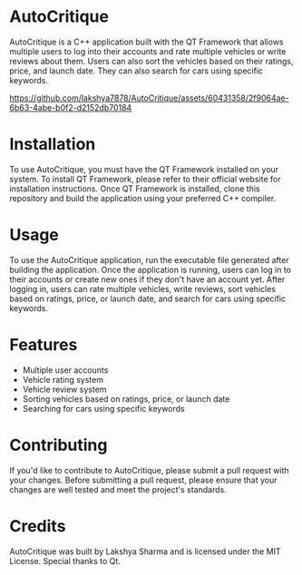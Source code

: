 
# AutoCritique

AutoCritique is a C++ application built with the QT Framework that allows multiple users to log into their accounts and rate multiple vehicles or write reviews about them. Users can also sort the vehicles based on their ratings, price, and launch date. They can also search for cars using specific keywords.



https://github.com/lakshya7878/AutoCritique/assets/60431358/2f9064ae-6b63-4abe-b0f2-d2152db70184



# Installation

To use AutoCritique, you must have the QT Framework installed on your system. To install QT Framework, please refer to their official website for installation instructions. Once QT Framework is installed, clone this repository and build the application using your preferred C++ compiler.

# Usage

To use the AutoCritique application, run the executable file generated after building the application. Once the application is running, users can log in to their accounts or create new ones if they don't have an account yet. After logging in, users can rate multiple vehicles, write reviews, sort vehicles based on ratings, price, or launch date, and search for cars using specific keywords.

# Features

* Multiple user accounts
* Vehicle rating system
* Vehicle review system
* Sorting vehicles based on ratings, price, or launch date
* Searching for cars using specific keywords

# Contributing

If you'd like to contribute to AutoCritique, please submit a pull request with your changes. Before submitting a pull request, please ensure that your changes are well tested and meet the project's standards.

# Credits

AutoCritique was built by Lakshya Sharma and is licensed under the MIT License. Special thanks to Qt.


